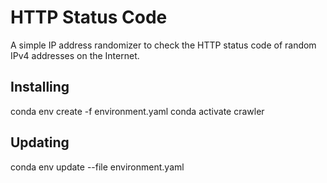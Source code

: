 # HTTP Status Code
A simple IP address randomizer to check the HTTP status code of random IPv4 addresses on the Internet.

## Installing
conda env create -f environment.yaml
conda activate crawler

## Updating
conda env update --file environment.yaml

